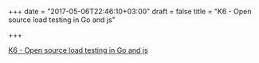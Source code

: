 +++
date = "2017-05-06T22:46:10+03:00"
draft = false
title = "K6 - Open source load testing in Go and js"

+++

<p><a href="https://k6.io">K6 - Open source load testing in Go and js</a></p>